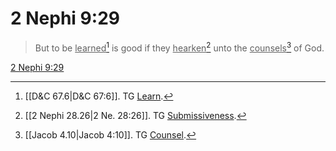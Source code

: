 # 2 Nephi 9:29

> But to be <u>learned</u>[^a] is good if they <u>hearken</u>[^b] unto the <u>counsels</u>[^c] of God.

[2 Nephi 9:29](https://www.churchofjesuschrist.org/study/scriptures/bofm/2-ne/9?lang=eng&id=p29#p29)


[^a]: [[D&C 67.6|D&C 67:6]]. TG [Learn](https://www.churchofjesuschrist.org/study/scriptures/tg/learn?lang=eng).
[^b]: [[2 Nephi 28.26|2 Ne. 28:26]]. TG [Submissiveness](https://www.churchofjesuschrist.org/study/scriptures/tg/submissiveness?lang=eng).
[^c]: [[Jacob 4.10|Jacob 4:10]]. TG [Counsel](https://www.churchofjesuschrist.org/study/scriptures/tg/counsel?lang=eng).

